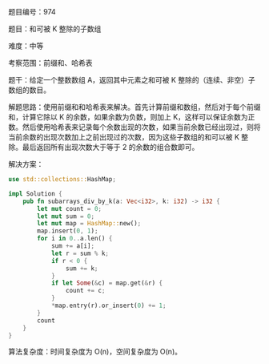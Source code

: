 题目编号：974

题目：和可被 K 整除的子数组

难度：中等

考察范围：前缀和、哈希表

题干：给定一个整数数组 A，返回其中元素之和可被 K 整除的（连续、非空）子数组的数目。

解题思路：使用前缀和和哈希表来解决。首先计算前缀和数组，然后对于每个前缀和，计算它除以 K 的余数，如果余数为负数，则加上 K，这样可以保证余数为正数。然后使用哈希表来记录每个余数出现的次数，如果当前余数已经出现过，则将当前余数的出现次数加上之前出现过的次数，因为这些子数组的和可以被 K 整除。最后返回所有出现次数大于等于 2 的余数的组合数即可。

解决方案：

```rust
use std::collections::HashMap;

impl Solution {
    pub fn subarrays_div_by_k(a: Vec<i32>, k: i32) -> i32 {
        let mut count = 0;
        let mut sum = 0;
        let mut map = HashMap::new();
        map.insert(0, 1);
        for i in 0..a.len() {
            sum += a[i];
            let r = sum % k;
            if r < 0 {
                sum += k;
            }
            if let Some(&c) = map.get(&r) {
                count += c;
            }
            *map.entry(r).or_insert(0) += 1;
        }
        count
    }
}
```

算法复杂度：时间复杂度为 O(n)，空间复杂度为 O(n)。